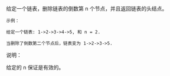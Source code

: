 给定一个链表，删除链表的倒数第 n 个节点，并且返回链表的头结点。

```aidl
示例：

给定一个链表: 1->2->3->4->5, 和 n = 2.

当删除了倒数第二个节点后，链表变为 1->2->3->5.
```
说明：

给定的 n 保证是有效的。